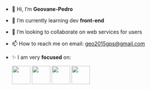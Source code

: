 - 👋 Hi, I’m **Geovane-Pedro**
- 👀 I’m currently learning dev **front-end**
- 💞️ I’m looking to collaborate on web services for users
- 📫 How to reach me on email: geo2015gps@gmail.com
- ✨ I am very **focused** on:

   <img width='50' height='50' src="https://cdn.jsdelivr.net/gh/devicons/devicon/icons/html5/html5-original-wordmark.svg" />
   
   <img width='50' height='50' src="https://cdn.jsdelivr.net/gh/devicons/devicon/icons/css3/css3-original-wordmark.svg" />
   
   <img width='50' height='50' src="https://cdn.jsdelivr.net/gh/devicons/devicon/icons/javascript/javascript-original.svg" />
   
   <img width='50' height='50' src="https://cdn.jsdelivr.net/gh/devicons/devicon/icons/react/react-original-wordmark.svg" />
          

<!---
Geovane-Pedro/Geovane-Pedro is a ✨ special ✨ repository because its `README.md` (this file) appears on your GitHub profile.
You can click the Preview link to take a look at your changes.
--->
